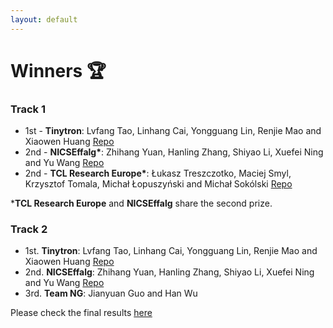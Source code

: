 ```yaml
---
layout: default
---
```


# Winners 🏆

### Track 1
* 1st - <b>Tinytron</b>: Lvfang Tao, Linhang Cai, Yongguang Lin, Renjie Mao and Xiaowen Huang [Repo](https://github.com/Tinytron/edge-llms-challenge-final-submission)
* 2nd - <b>NICSEffalg*</b>: Zhihang Yuan, Hanling Zhang, Shiyao Li, Xuefei Ning and Yu Wang [Repo](https://github.com/Probe100/EdgeDeviceLLMCompetition-NEffalg-Track1) 
* 2nd -  <b>TCL Research Europe*</b>: Łukasz Treszczotko, Maciej Smyl, Krzysztof Tomala, Michał Łopuszyński and Michał Sokólski [Repo](https://github.com/TCLResearchEurope/EdgeLLMCompressionChallenge)

*<b>TCL Research Europe</b> and <b>NICSEffalg</b> share the second prize.

### Track 2
* 1st. <b>Tinytron</b>: Lvfang Tao, Linhang Cai, Yongguang Lin, Renjie Mao and Xiaowen Huang [Repo](https://github.com/Tinytron/edge-llms-challenge-final-submission)
* 2nd. <b>NICSEffalg</b>: Zhihang Yuan, Hanling Zhang, Shiyao Li, Xuefei Ning and Yu Wang [Repo](https://github.com/Probe100/EdgeDeviceLLMCompetition-NEffalg-Track1)
* 3rd. <b>Team NG</b>: Jianyuan Guo and Han Wu

Please check the final results [here](https://docs.google.com/spreadsheets/d/1Z8lB7ryalf5vTHQuVZQcLvLlPnDP-FLBSwQoqI2kIiE/edit?usp=sharing)
